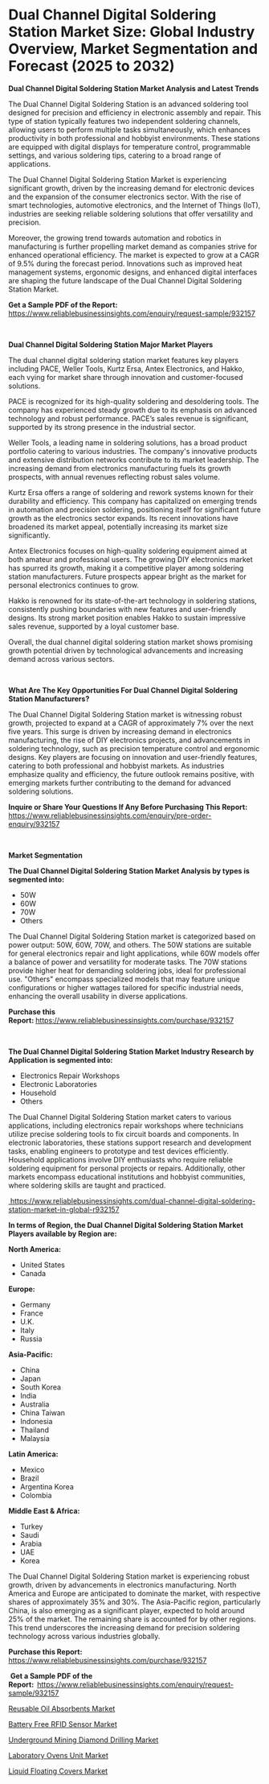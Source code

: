 <p><h1>Dual Channel Digital Soldering Station Market Size: Global Industry Overview, Market Segmentation and Forecast (2025 to 2032)</h1></p><p><strong>Dual Channel Digital Soldering Station Market Analysis and Latest Trends</strong></p>
<p><p>The Dual Channel Digital Soldering Station is an advanced soldering tool designed for precision and efficiency in electronic assembly and repair. This type of station typically features two independent soldering channels, allowing users to perform multiple tasks simultaneously, which enhances productivity in both professional and hobbyist environments. These stations are equipped with digital displays for temperature control, programmable settings, and various soldering tips, catering to a broad range of applications.</p><p>The Dual Channel Digital Soldering Station Market is experiencing significant growth, driven by the increasing demand for electronic devices and the expansion of the consumer electronics sector. With the rise of smart technologies, automotive electronics, and the Internet of Things (IoT), industries are seeking reliable soldering solutions that offer versatility and precision. </p><p>Moreover, the growing trend towards automation and robotics in manufacturing is further propelling market demand as companies strive for enhanced operational efficiency. The market is expected to grow at a CAGR of 9.5% during the forecast period. Innovations such as improved heat management systems, ergonomic designs, and enhanced digital interfaces are shaping the future landscape of the Dual Channel Digital Soldering Station Market.</p></p>
<p><strong>Get a Sample PDF of the Report:&nbsp;</strong> <a href="https://www.reliablebusinessinsights.com/enquiry/request-sample/932157?utm_campaign=97&utm_medium=2&utm_source=Github&utm_content=ia&utm_term=21032025&utm_id=dual-channel-digital-soldering-station">https://www.reliablebusinessinsights.com/enquiry/request-sample/932157</a></p>
<p>&nbsp;</p>
<p><strong>Dual Channel Digital Soldering Station Major Market Players</strong></p>
<p><p>The dual channel digital soldering station market features key players including PACE, Weller Tools, Kurtz Ersa, Antex Electronics, and Hakko, each vying for market share through innovation and customer-focused solutions.</p><p>PACE is recognized for its high-quality soldering and desoldering tools. The company has experienced steady growth due to its emphasis on advanced technology and robust performance. PACE’s sales revenue is significant, supported by its strong presence in the industrial sector.</p><p>Weller Tools, a leading name in soldering solutions, has a broad product portfolio catering to various industries. The company's innovative products and extensive distribution networks contribute to its market leadership. The increasing demand from electronics manufacturing fuels its growth prospects, with annual revenues reflecting robust sales volume.</p><p>Kurtz Ersa offers a range of soldering and rework systems known for their durability and efficiency. This company has capitalized on emerging trends in automation and precision soldering, positioning itself for significant future growth as the electronics sector expands. Its recent innovations have broadened its market appeal, potentially increasing its market size significantly.</p><p>Antex Electronics focuses on high-quality soldering equipment aimed at both amateur and professional users. The growing DIY electronics market has spurred its growth, making it a competitive player among soldering station manufacturers. Future prospects appear bright as the market for personal electronics continues to grow.</p><p>Hakko is renowned for its state-of-the-art technology in soldering stations, consistently pushing boundaries with new features and user-friendly designs. Its strong market position enables Hakko to sustain impressive sales revenue, supported by a loyal customer base.</p><p>Overall, the dual channel digital soldering station market shows promising growth potential driven by technological advancements and increasing demand across various sectors.</p></p>
<p>&nbsp;</p>
<p><strong>What Are The Key Opportunities For Dual Channel Digital Soldering Station Manufacturers?</strong></p>
<p><p>The Dual Channel Digital Soldering Station market is witnessing robust growth, projected to expand at a CAGR of approximately 7% over the next five years. This surge is driven by increasing demand in electronics manufacturing, the rise of DIY electronics projects, and advancements in soldering technology, such as precision temperature control and ergonomic designs. Key players are focusing on innovation and user-friendly features, catering to both professional and hobbyist markets. As industries emphasize quality and efficiency, the future outlook remains positive, with emerging markets further contributing to the demand for advanced soldering solutions.</p></p>
<p><strong>Inquire or Share Your Questions If Any Before Purchasing This Report:</strong> <a href="https://www.reliablebusinessinsights.com/enquiry/pre-order-enquiry/932157?utm_campaign=97&utm_medium=2&utm_source=Github&utm_content=ia&utm_term=21032025&utm_id=dual-channel-digital-soldering-station">https://www.reliablebusinessinsights.com/enquiry/pre-order-enquiry/932157</a></p>
<p>&nbsp;</p>
<p><strong>Market Segmentation</strong></p>
<p><strong>The Dual Channel Digital Soldering Station Market Analysis by types is segmented into:</strong></p>
<p><ul><li>50W</li><li>60W</li><li>70W</li><li>Others</li></ul></p>
<p><p>The Dual Channel Digital Soldering Station market is categorized based on power output: 50W, 60W, 70W, and others. The 50W stations are suitable for general electronics repair and light applications, while 60W models offer a balance of power and versatility for moderate tasks. The 70W stations provide higher heat for demanding soldering jobs, ideal for professional use. "Others" encompass specialized models that may feature unique configurations or higher wattages tailored for specific industrial needs, enhancing the overall usability in diverse applications.</p></p>
<p><strong>Purchase this Report:&nbsp;</strong><a href="https://www.reliablebusinessinsights.com/purchase/932157?utm_campaign=97&utm_medium=2&utm_source=Github&utm_content=ia&utm_term=21032025&utm_id=dual-channel-digital-soldering-station">https://www.reliablebusinessinsights.com/purchase/932157</a></p>
<p>&nbsp;</p>
<p><strong>The Dual Channel Digital Soldering Station Market Industry Research by Application is segmented into:</strong></p>
<p><ul><li>Electronics Repair Workshops</li><li>Electronic Laboratories</li><li>Household</li><li>Others</li></ul></p>
<p><p>The Dual Channel Digital Soldering Station market caters to various applications, including electronics repair workshops where technicians utilize precise soldering tools to fix circuit boards and components. In electronic laboratories, these stations support research and development tasks, enabling engineers to prototype and test devices efficiently. Household applications involve DIY enthusiasts who require reliable soldering equipment for personal projects or repairs. Additionally, other markets encompass educational institutions and hobbyist communities, where soldering skills are taught and practiced.</p></p>
<p><a href="https://www.reliablebusinessinsights.com/dual-channel-digital-soldering-station-market-in-global-r932157?utm_campaign=97&utm_medium=2&utm_source=Github&utm_content=ia&utm_term=21032025&utm_id=dual-channel-digital-soldering-station">&nbsp;https://www.reliablebusinessinsights.com/dual-channel-digital-soldering-station-market-in-global-r932157</a></p>
<p><strong>In terms of Region, the Dual Channel Digital Soldering Station Market Players available by Region are:</strong></p>
<p>
    <p> <strong> North America: </strong>
        <ul>
            <li>United States</li>
            <li>Canada</li>
        </ul>
        </p> 
    <p> <strong> Europe: </strong>
        <ul>
            <li>Germany</li>
            <li>France</li>
            <li>U.K.</li>
            <li>Italy</li>
            <li>Russia</li>
        </ul>
        </p> 
    <p> <strong> Asia-Pacific: </strong>
        <ul>
            <li>China</li>
            <li>Japan</li>
            <li>South Korea</li>
            <li>India</li>
            <li>Australia</li>
            <li>China Taiwan</li>
            <li>Indonesia</li>
            <li>Thailand</li>
            <li>Malaysia</li>
        </ul>
        </p> 
    <p> <strong> Latin America: </strong>
        <ul>
            <li>Mexico</li>
            <li>Brazil</li>
            <li>Argentina Korea</li>
            <li>Colombia</li>
        </ul>
        </p> 
    <p> <strong> Middle East & Africa: </strong>
        <ul>
            <li>Turkey</li>
            <li>Saudi</li>
            <li>Arabia</li>
            <li>UAE</li>
            <li>Korea</li>
        </ul>
    </p>
    </p>
<p><p>The Dual Channel Digital Soldering Station market is experiencing robust growth, driven by advancements in electronics manufacturing. North America and Europe are anticipated to dominate the market, with respective shares of approximately 35% and 30%. The Asia-Pacific region, particularly China, is also emerging as a significant player, expected to hold around 25% of the market. The remaining share is accounted for by other regions. This trend underscores the increasing demand for precision soldering technology across various industries globally.</p></p>
<p><strong>Purchase this Report: </strong><a href="https://www.reliablebusinessinsights.com/purchase/932157?utm_campaign=97&utm_medium=2&utm_source=Github&utm_content=ia&utm_term=21032025&utm_id=dual-channel-digital-soldering-station">https://www.reliablebusinessinsights.com/purchase/932157</a></p>
<p>&nbsp;<strong>Get a Sample PDF of the Report:&nbsp;&nbsp;</strong><a href="https://www.reliablebusinessinsights.com/enquiry/request-sample/932157?utm_campaign=97&utm_medium=2&utm_source=Github&utm_content=ia&utm_term=21032025&utm_id=dual-channel-digital-soldering-station">https://www.reliablebusinessinsights.com/enquiry/request-sample/932157</a></p>
<p><strong></strong></p>
<p><p><a href="https://github.com/benasjuettk3/Market-Research-Report-List-1/blob/main/reusable-oil-absorbents-market.md?utm_campaign=97&utm_medium=2&utm_source=Github&utm_content=ia&utm_term=21032025&utm_id=dual-channel-digital-soldering-station">Reusable Oil Absorbents Market</a></p><p><a href="https://github.com/widlerumland/Market-Research-Report-List-1/blob/main/battery-free-rfid-sensor-market.md?utm_campaign=97&utm_medium=2&utm_source=Github&utm_content=ia&utm_term=21032025&utm_id=dual-channel-digital-soldering-station">Battery Free RFID Sensor Market</a></p><p><a href="https://github.com/gummaarmel83/Market-Research-Report-List-1/blob/main/underground-mining-diamond-drilling-market.md?utm_campaign=97&utm_medium=2&utm_source=Github&utm_content=ia&utm_term=21032025&utm_id=dual-channel-digital-soldering-station">Underground Mining Diamond Drilling Market</a></p><p><a href="https://github.com/uldularido/Market-Research-Report-List-1/blob/main/laboratory-ovens-unit-market.md?utm_campaign=97&utm_medium=2&utm_source=Github&utm_content=ia&utm_term=21032025&utm_id=dual-channel-digital-soldering-station">Laboratory Ovens Unit Market</a></p><p><a href="https://github.com/akitamegge65/Market-Research-Report-List-1/blob/main/liquid-floating-covers-market.md?utm_campaign=97&utm_medium=2&utm_source=Github&utm_content=ia&utm_term=21032025&utm_id=dual-channel-digital-soldering-station">Liquid Floating Covers Market</a></p></p>